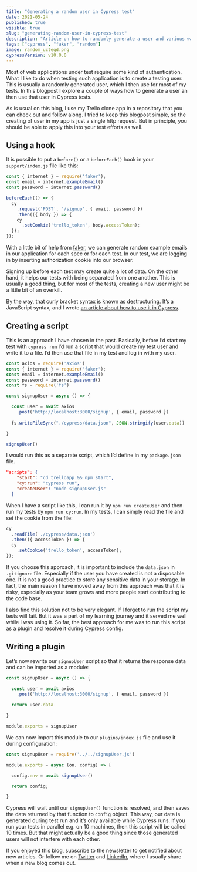 ```yaml
---
title: "Generating a random user in Cypress test"
date: 2021-05-24
published: true
visible: true
slug: "generating-random-user-in-cypress-test"
description: "Article on how to randomly generate a user and various ways how to use its data"
tags: ["cypress", "faker", "random"]
image: random_uctegd.png
cypressVersion: v10.0.0
---
```


Most of web applications under test require some kind of authentication. What I like to do when testing such application is to create a testing user. This is usually a randomly generated user, which I then use for most of my tests. In this blogpost I explore a couple of ways how to generate a user an then use that user in Cypress tests. 

As is usual on this blog, I use my Trello clone app in a repository that you can check out and follow along. I tried to keep this blogpost simple, so the creating of user in my app is just a single http request. But in principle, you should be able to apply this into your test efforts as well.

## Using a hook
It is possible to put a `before()` or a `beforeEach()` hook in your `support/index.js` file like this:

```js [./cypress/support/index.js]
const { internet } = require('faker');
const email = internet.exampleEmail()
const password = internet.password()

beforeEach(() => {
  cy
    .request('POST', '/signup', { email, password })
    .then(({ body }) => {
    cy
      .setCookie('trello_token', body.accessToken);
  });
});
```
With a little bit of help from [faker](https://www.npmjs.com/package/faker), we can generate random example emails in our application for each spec or for each test. In our test, we are logging in by inserting authorization cookie into our browser. 

Signing up before each test may create quite a lot of data. On the other hand, it helps our tests with being separated from one another. This is usually a good thing, but for most of the tests, creating a new user might be a little bit of an overkill.

By the way, that curly bracket syntax is known as destructuring. It’s a JavaScript syntax, and I wrote [an article about how to use it in Cypress](/using-destructuring-in-cypress).

## Creating a script
This is an approach I have chosen in the past. Basically, before I’d start my test with `cypress run` I’d run a script that would create my test user and write it to a file. I’d then use that file in my test and log in with my user.

```js [signup.js]
const axios = require('axios')
const { internet } = require('faker');
const email = internet.exampleEmail()
const password = internet.password()
const fs = require('fs')

const signupUser = async () => {

  const user = await axios
    .post('http://localhost:3000/signup', { email, password })
      
  fs.writeFileSync("./cypress/data.json", JSON.stringify(user.data))

}

signupUser()
```
I would run this as a separate script, which I’d define in my `package.json` file.

```json [package.json]
"scripts": {
    "start": "cd trelloapp && npm start",
    "cy:run": "cypress run",
    "createUser": "node signupUser.js"
  }
```
When I have a script like this, I can run it by `npm run createUser` and then run my tests by `npm run cy:run`. In my tests, I can simply read the file and set the cookie from the file:
```js
cy
  .readFile('./cypress/data.json')
  .then(({ accessToken }) => {
  cy
    .setCookie('trello_token', accessToken);
}); 
```
If you choose this approach, it is important to include the `data.json` in `.gitignore` file. Especially if the user you have created is not a disposable one. It is not a good practice to store any sensitive data in your storage. In fact, the main reason I have moved away from this approach was that it is risky, especially as your team grows and more people start contributing to the code base.

I also find this solution not to be very elegant. If I forget to run the script my tests will fail. But it was a part of my learning journey and it served me well while I was using it. So far, the best approach for me was to run this script as a plugin and resolve it during Cypress config.

## Writing a plugin
Let’s now rewrite our `signupUser` script so that it returns the response data and can be imported as a module:
```js {6,10} [signupUser.js] 
const signupUser = async () => {

  const user = await axios
    .post('http://localhost:3000/signup', { email, password })
      
  return user.data

}

module.exports = signupUser
```

We can now import this module to our `plugins/index.js` file and use it during configuration:
```js [cypress/plugins/index.js]
const signupUser = require('../../signupUser.js')

module.exports = async (on, config) => {

  config.env = await signupUser()

  return config;

}
```

Cypress will wait until our `signupUser()` function is resolved, and then saves the data returned by that function to `config` object. This way, our data is generated during test run and it’s only available while Cypress runs. If you run your tests in parallel e.g. on 10 machines, then this script will be called 10 times. But that might actually be a good thing since those generated users will not interfere with each other.

If you enjoyed this blog, subscribe to the newsletter to get notified about new articles. Or follow me on [Twitter](https://twitter.com/filip_hric/) and [LinkedIn](https://www.linkedin.com/in/filip-hric-11a5b1126/), where I usually share when a new blog comes out.
